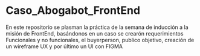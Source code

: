 # Caso_Abogabot_FrontEnd
En este repositorio se plasman la práctica de la semana de inducción a la misión de FrontEnd, basándonos en un caso se crearón requerimientos Funcionales y no funcionales, el buyerperson, publico objetivo, creación de un wireframe UX y por último un UI con FIGMA
